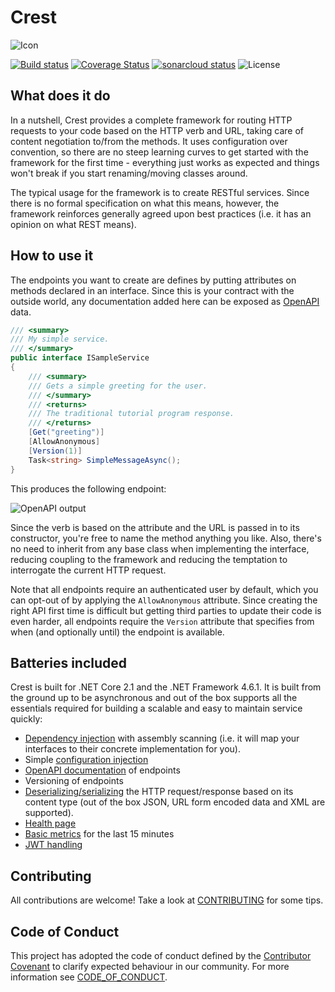 # Crest

![Icon](https://cdn.rawgit.com/samcragg/Crest/52010cbfabb5892d923d591a419122591a8085a1/docs/images/Icon.svg)

[![Build status](https://ci.appveyor.com/api/projects/status/spal08yea33stdlw/branch/master?svg=true)](https://ci.appveyor.com/project/samcragg/crest/branch/master) [![Coverage Status](https://coveralls.io/repos/github/samcragg/Crest/badge.svg?branch=master)](https://coveralls.io/github/samcragg/Crest?branch=master) [![sonarcloud status](https://sonarcloud.io/api/project_badges/measure?project=crest&metric=sqale_rating)](https://sonarcloud.io/dashboard?id=crest) ![License](https://img.shields.io/github/license/samcragg/crest.svg)

## What does it do

In a nutshell, Crest provides a complete framework for routing HTTP requests to
your code based on the HTTP verb and URL, taking care of content negotiation
to/from the methods. It uses configuration over convention, so there are no
steep learning curves to get started with the framework for the first time -
everything just works as expected and things won't break if you start
renaming/moving classes around.

The typical usage for the framework is to create RESTful services. Since there
is no formal specification on what this means, however, the framework reinforces
generally agreed upon best practices (i.e. it has an opinion on what REST means).

## How to use it

The endpoints you want to create are defines by putting attributes on methods
declared in an interface. Since this is your contract with the outside world,
any documentation added here can be exposed as
[OpenAPI](https://www.openapis.org/) data.

```C#
/// <summary>
/// My simple service.
/// </summary>
public interface ISampleService
{
    /// <summary>
    /// Gets a simple greeting for the user.
    /// </summary>
    /// <returns>
    /// The traditional tutorial program response.
    /// </returns>
    [Get("greeting")]
    [AllowAnonymous]
    [Version(1)]
    Task<string> SimpleMessageAsync();
}
```

This produces the following endpoint:

![OpenAPI output](docs/images/OpenApiExample.png)

Since the verb is based on the attribute and the URL is passed in to its
constructor, you're free to name the method anything you like. Also, there's no
need to inherit from any base class when implementing the interface, reducing
coupling to the framework and reducing the temptation to interrogate the current
HTTP request.

Note that all endpoints require an authenticated user by default, which you can
opt-out of by applying the `AllowAnonymous` attribute. Since creating the right
API first time is difficult but getting third parties to update their code is
even harder, all endpoints require the `Version` attribute that
specifies from when (and optionally until) the endpoint is available.

## Batteries included

Crest is built for .NET Core 2.1 and the .NET Framework 4.6.1. It is built from
the ground up to be asynchronous and out of the box supports all the essentials
required for building a scalable and easy to maintain service quickly:

+ [Dependency injection](docs/Dependency%20Injection.md) with assembly scanning
  (i.e. it will map your interfaces to their concrete implementation for you).
+ Simple [configuration injection](docs/Configuration.md)
+ [OpenAPI documentation](docs/OpenAPI%20Support.md) of endpoints
+ Versioning of endpoints
+ [Deserializing/serializing](docs/Content%20Negotiation.md) the HTTP
  request/response based on its content type (out of the box JSON, URL form
  encoded data and XML are supported).
+ [Health page](docs/Health.md)
+ [Basic metrics](docs/Metrics.md) for the last 15 minutes
+ [JWT handling](docs/JWT.md)

## Contributing

All contributions are welcome! Take a look at [CONTRIBUTING](CONTRIBUTING.md)
for some tips.

## Code of Conduct

This project has adopted the code of conduct defined by the
[Contributor Covenant](https://www.contributor-covenant.org/) to clarify
expected behaviour in our community. For more information see
[CODE_OF_CONDUCT](CODE_OF_CONDUCT.md).

